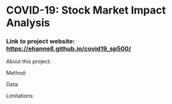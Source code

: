 
# COVID-19: Stock Market Impact Analysis

### Link to project website: https://ehannell.github.io/covid19_sp500/

About this project:

Method:

Data:

Limitations:
